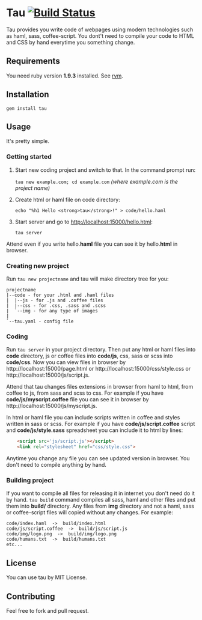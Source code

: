 Tau [![Build Status](https://secure.travis-ci.org/Proghat/tau.png?branch=master)](http://travis-ci.org/Proghat/tau)
===

Tau provides you write code of webpages using modern technologies such as 
haml, sass, coffee-script. You dont't need to compile your code to HTML and
CSS by hand everytime you something change.

Requirements
------------

You need ruby version **1.9.3** installed. See [rvm](https://rvm.io/).


Installation
------------

    gem install tau

Usage
-----

It's pretty simple.

### Getting started

1. Start new coding project and switch to that. In the command prompt run:

    `tau new example.com; cd example.com` *(where example.com is the project name)*

2. Create html or haml file on code directory:

    `echo "%h1 Hello <strong>tau</strong>!" > code/hello.haml`

3. Start server and go to [http://localhost:15000/hello.html](http://localhost:15000/hello.html):

    `tau server`

Attend even if you write hello.**haml** file you can see it by hello.**html**
in browser.

### Creating new project

Run `tau new projectname` and tau will make directory tree for you:
  
    projectname
    |--code - for your .html and .haml files
    |  |--js - for .js and .coffee files
    |  |--css - for .css, .sass and .scss
    |  `--img - for any type of images
    |
    `--tau.yaml - config file 

### Coding

Run `tau server` in your project directory. Then put any html or haml files
into **code** directory, js or coffee files into **code/js**, css, sass or
scss into **code/css**. Now you can view files in browser by 
http://localhost:15000/page.html or http://localhost:15000/css/style.css or 
http://localhost:15000/js/script.js.

Attend that tau changes files extensions in browser from haml to html, from 
coffee to js, from sass and scss to css. For example if you have 
**code/js/myscript.coffee** file you can see it in browser by 
http://localhost:15000/js/myscript.js.

In html or haml file you can include scripts written in coffee and styles 
written in sass or scss. For example if you have **code/js/script.coffee** 
script and **code/js/style.sass** spreadsheet you can include it to html by 
lines:
```html
    <script src='js/script.js'></script>
    <link rel="stylesheet" href="css/style.css">
```
Anytime you change any file you can see updated version in browser. You don't 
need to compile anything by hand.

### Building project

If you want to compile all files for releasing it in internet you don't need do
it by hand. `tau build` command compiles all sass, haml and other files and put
them into **build/** directory. Any files from **img** directory and not a haml, sass 
or coffee-script files will copied without any changes. For example:
```
code/index.haml  ->  build/index.html
code/js/script.coffee  ->  build/js/script.js
code/img/logo.png  ->  build/img/logo.png
code/humans.txt  ->  build/humans.txt
etc...
```

License
-------

You can use tau by MIT License.

Contributing
------------

Feel free to fork and pull request.
